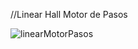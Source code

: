 //Linear Hall Motor de Pasos

![linearMotorPasos](https://user-images.githubusercontent.com/105952154/224407408-ecb3c7d8-eae6-46fd-8ffe-5f9890d308ba.png)
